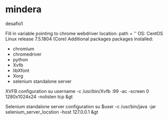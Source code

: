 # mindera
desafio1

Fill in variable pointing to chrome webdriver location: path = ''
OS: CentOS Linux release 7.5.1804 (Core) 
Additional packages packages installed:
  - chromium
  - chromedriver
  - python
  - Xvfb 
  - libXfont 
  - Xorg
  - selenium standalone server
 
 XVFB configuration 
 su username -c /usr/bin/Xvfb :99 -ac -screen 0 1280x1024x24 -nolisten tcp &gt
 
 Selenium standalone server configuration
 su $user -c /usr/bin/java -jar selenium_server_locstion -host 127.0.0.1 &gt
 
 
